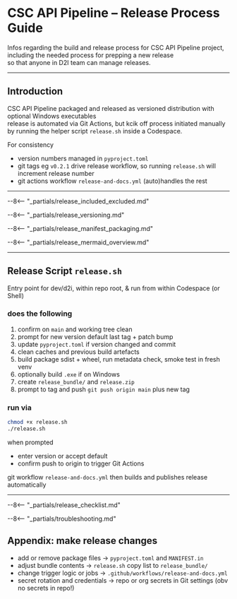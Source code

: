 # CSC API Pipeline – Release Process Guide

Infos regarding the build and release process for CSC API Pipeline project, including the needed process for prepping a new release  
so that anyone in D2I team can manage releases. 

---

## Introduction

CSC API Pipeline packaged and released as versioned distribution with optional Windows executables  
release is automated via Git Actions, but kcik off process initiated manually by running the helper script `release.sh` inside a Codespace.

For consistency
- version numbers managed in `pyproject.toml`  
- git tags eg `v0.2.1` drive release workflow, so running `release.sh` will increment release number  
- git actions workflow `release-and-docs.yml` (auto)handles the rest

---

--8<-- "_partials/release_included_excluded.md"

--8<-- "_partials/release_versioning.md"

--8<-- "_partials/release_manifest_packaging.md"

--8<-- "_partials/release_mermaid_overview.md"

---

## Release Script `release.sh`

Entry point for dev/d2i, within repo root, & run from within Codespace (or Shell)

### does the following
1. confirm on `main` and working tree clean
2. prompt for new version default last tag + patch bump
3. update `pyproject.toml` if version changed and commit
4. clean caches and previous build artefacts
5. build package sdist + wheel, run metadata check, smoke test in fresh venv
6. optionally build `.exe` if on Windows
7. create `release_bundle/` and `release.zip`
8. prompt to tag and push `git push origin main` plus new tag

### run via
```bash
chmod +x release.sh
./release.sh
```

when prompted
- enter version or accept default
- confirm push to origin to trigger Git Actions

git workflow `release-and-docs.yml` then builds and publishes release automatically

---

--8<-- "_partials/release_checklist.md"

--8<-- "_partials/troubleshooting.md"

## Appendix: make release changes

- add or remove package files -> `pyproject.toml` and `MANIFEST.in`
- adjust bundle contents -> `release.sh` copy list to `release_bundle/`
- change trigger logic or jobs -> `.github/workflows/release-and-docs.yml`
- secret rotation and credentials -> repo or org secrets in Git settings (obv no secrets in repo!)
